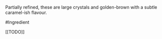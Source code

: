 Partially refined, these are large crystals and golden-brown with a subtle caramel-ish flavour.

#Ingredient 

[[TODO]]